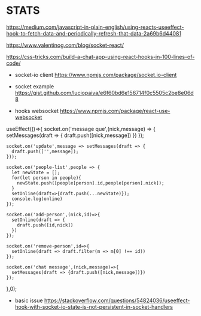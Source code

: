 # STATS


https://medium.com/javascript-in-plain-english/using-reacts-useeffect-hook-to-fetch-data-and-periodically-refresh-that-data-2a69b6d44081

https://www.valentinog.com/blog/socket-react/

https://css-tricks.com/build-a-chat-app-using-react-hooks-in-100-lines-of-code/

* socket-io client
https://www.npmjs.com/package/socket.io-client

* socket example
https://gist.github.com/luciopaiva/e6f60bd6e156714f0c5505c2be8e06d8

* hooks websocket
https://www.npmjs.com/package/react-use-websocket

useEffect(()=>{
    socket.on('message que',(nick,message) => {
      setMessages(draft => {
        draft.push([nick,message])
      })
    });

    socket.on('update',message => setMessages(draft => {
      draft.push(['',message]);
    }));

    socket.on('people-list',people => {
      let newState = [];
      for(let person in people){
        newState.push([people[person].id,people[person].nick]);
      }
      setOnline(draft=>{draft.push(...newState)});
      console.log(online)
    });

    socket.on('add-person',(nick,id)=>{
      setOnline(draft => {
        draft.push([id,nick])
      })
    });

    socket.on('remove-person',id=>{
      setOnline(draft => draft.filter(m => m[0] !== id))
    });

    socket.on('chat message',(nick,message)=>{
      setMessages(draft => {draft.push([nick,message])})
    });
  },0);

  * basic issue
  https://stackoverflow.com/questions/54824036/useeffect-hook-with-socket-io-state-is-not-persistent-in-socket-handlers